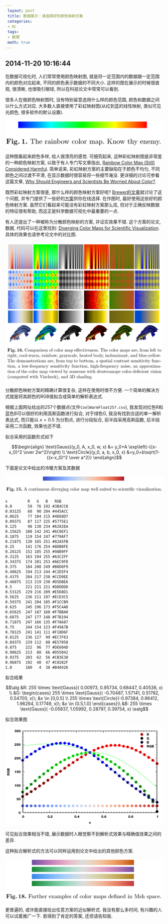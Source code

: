 ```yaml
---
 layout: post
 title: 数据展示：请选择好的颜色映射方案
 categories:
 - 科
 tags:
 - 数理
 math: true
---
```


## 2014-11-20 10:16:44

在数据可视化时, 人们常常使用颜色映射图, 就是将一定范围内的数据跟一定范围内的颜色对应起来,
不同的颜色表示数据的不同大小. 这样的图在展示的时候很直观, 很清晰, 也很吸引眼球, 所以在科技论文中常常可以看到.

很多人在做颜色映射图时, 没有特别留意选用什么样的颜色范围, 颜色和数据之间以什么方式对应.
大多数人直接使用了彩虹映射图(从红到蓝的线性映射, 类似可见光颜色, 很多软件的默认设置). 

![](/pic/ColorMap_Fig_01.png)

这种图看起来颜色多样, 给人很漂亮的感觉. 可细究起来, 这种彩虹映射图是非常差的一种颜色映射方案, 
以致于有人专门写文章指出,  [Rainbow Color Map (Still) Considered Harmful](http://ieeexplore.ieee.org/xpls/abs_all.jsp?arnumber=4118486&tag=1). 
简单说来, 彩虹映射方案的主要缺陷在于颜色不均匀, 不同颜色之间过渡不平滑, 在显示数据时很容易将一些细节淹没.
更详细的讨论可参看这篇文章, [Why Should Engineers and Scientists Be Worried About Color?](http://www.research.ibm.com/people/l/lloydt/color/color.HTM).

既然彩虹映射方案很差, 那什么样的颜色映射方案好呢? [Brewer的文章](https://canvas.uw.edu/courses/952982/files/28347113/download?)就讨论了这个问题, 
并专门提供了一些好的[方案](http://colorbrewer2.org/)供你在线选择. 
在作图时, 最好使用这些好的颜色映射方案. 虽然它们看起来可能没有彩虹映射方案那么炫, 但对于正确反映数据的特征很有帮助, 而这正是科学数据可视化中最重要的一点.

有人还提出了一种被称为分散颜色映射的方案, 并证实效果不错. 
这个方案的论文, 数据, 代码可以在这里找到: [Diverging Color Maps for Scientific Visualization](http://www.sandia.gov/~kmorel/documents/ColorMaps/). 
具体的效果也请参考论文中的对比图.

![](/pic/ColorMap_Fig_16.png)

分散颜色映射方案的精确计算很复杂, 这样在使用时很不方便. 一个简单的解决方式就是将其颜色的RGB值拟合成简单的解析表达式.

根据上面网址给出的257个数据点(文件`CoolWarmFloat257.csv`), 我发现对红色R和蓝色B可以很好的利用高斯函数进行拟合, 
对于绿色G, 我没有找到合适的单一解析表达式, 而只能以 $x=0.5$ 为分割点, 进行分段拟合, 前半段采用高斯函数, 后半段采用二次函数, 效果也还不错.

拟合采用的函数形式如下

$$\begin{align}
\text{Gauss}(y_0, A, x_0, w, x)  &= y_0+A \exp\left(-{(x-x_0)^2 \over 2w^2}\right) \\
\text{Circle}(y_0, a, b, x_0, x) &=y_0+b\sqrt{1-{(x-x_0)^2 \over a^2}}
\end{align}$$

下面是论文中给出的冷暖方案及其数据

![](/pic/ColorMap_Fig_15.png)

	x         R   G   B   RGB
	0.0       59  76 192 #3B4CC0
	0.03125   68  90 204 #445ACC
	0.0625    77 104 215 #4D68D7
	0.09375   87 117 225 #5775E1
	0.125     98 130 234 #6282EA
	0.15625  108 142 241 #6C8EF1
	0.1875   119 154 247 #779AF7
	0.21875  130 165 251 #82A5FB
	0.25     141 176 254 #8DB0FE
	0.28125  152 185 255 #98B9FF
	0.3125   163 194 255 #A3C2FF
	0.34375  174 201 253 #AEC9FD
	0.375    184 208 249 #B8D0F9
	0.40625  194 213 244 #C2D5F4
	0.4375   204 217 238 #CCD9EE
	0.46875  213 219 230 #D5DBE6
	0.5      221 221 221 #DDDDDD
	0.53125  229 216 209 #E5D8D1
	0.5625   236 211 197 #ECD3C5
	0.59375  241 204 185 #F1CCB9
	0.625    245 196 173 #F5C4AD
	0.65625  247 187 160 #F7BBA0
	0.6875   247 177 148 #F7B194
	0.71875  247 166 135 #F7A687
	0.75     244 154 123 #F49A7B
	0.78125  241 141 111 #F18D6F
	0.8125   236 127  99 #EC7F63
	0.84375  229 112  88 #E57058
	0.875    222  96  77 #DE604D
	0.90625  213  80  66 #D55042
	0.9375   203  62  56 #CB3E38
	0.96875  192  40  47 #C0282F
	1.0      180   4  38 #B40426

拟合结果

$$\alg
&R: 255 \times \text{Gauss}(  0.00973, 0.95734, 0.68447, 0.40538, x) \\
&G: \begin{cases}
   255 \times \text{Gauss}( -0.70487, 1.57141, 0.51782, 0.54700, x)\; &x \in [0,0.5] \\
   255 \times \text{Circle}(-0.97384, 0.96412, 1.96264, 0.17749, x)\; &x \in (0.5,1.0]
\end{cases}\\
&B: 255 \times \text{Gauss}( -0.05837, 1.05992, 0.28797, 0.39754, x)
\ealg$$

拟合效果图

![](/pic/ColorMap.png)

可见拟合效果相当不错, 展示数据时人眼觉察不到解析式效果与精确值效果之间的差异.

这种拟合解析式的方法可以同样运用到论文中给出的其他颜色方案. 

![](/pic/ColorMap_Fig_18.png)


更普遍的, 或许能直接给出任意方案的近似解析式.
我没有那么多时间, 有兴趣的人可以试着推广一下.
若得到了肯定的答案, 还烦请告知我.


